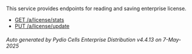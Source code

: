 






This service provides endpoints for reading and saving enterprise license.

- [GET /a/license/stats](../get-a-license-stats/)
- [PUT /a/license/update](../put-a-license-update/)

###### Auto generated by Pydio Cells Enterprise Distribution v4.4.13 on 7-May-2025
